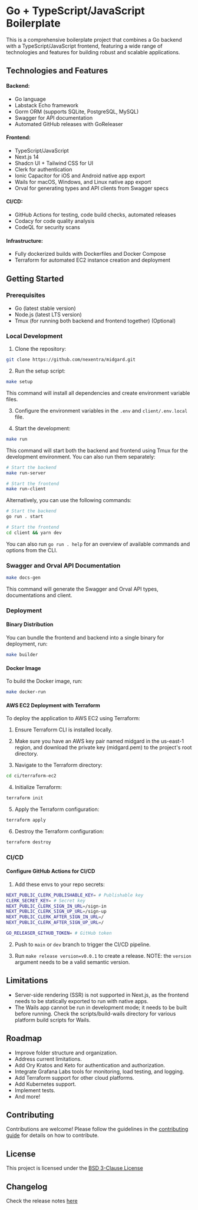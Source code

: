 # Go + TypeScript/JavaScript Boilerplate

This is a comprehensive boilerplate project that combines a Go backend with a TypeScript/JavaScript frontend, featuring a wide range of technologies and features for building robust and scalable applications.

## Technologies and Features

#### Backend:

- Go language
- Labstack Echo framework
- Gorm ORM (supports SQLite, PostgreSQL, MySQL)
- Swagger for API documentation
- Automated GitHub releases with GoReleaser

#### Frontend:

- TypeScript/JavaScript
- Next.js 14
- Shadcn UI + Tailwind CSS for UI
- Clerk for authentication
- Ionic Capacitor for iOS and Android native app export
- Wails for macOS, Windows, and Linux native app export
- Orval for generating types and API clients from Swagger specs

#### CI/CD:

- GitHub Actions for testing, code build checks, automated releases
- Codacy for code quality analysis
- CodeQL for security scans

#### Infrastructure:

- Fully dockerized builds with Dockerfiles and Docker Compose
- Terraform for automated EC2 instance creation and deployment

## Getting Started

### Prerequisites

- Go (latest stable version)
- Node.js (latest LTS version)
- Tmux (for running both backend and frontend together) (Optional)

### Local Development

1. Clone the repository:

```bash
git clone https://github.com/nexentra/midgard.git
```

2. Run the setup script:

```bash
make setup
```

This command will install all dependencies and create environment variable files.

3. Configure the environment variables in the `.env` and `client/.env.local` file.

4. Start the development:

```bash
make run
```

This command will start both the backend and frontend using Tmux for the development environment. You can also run them separately:

```bash
# Start the backend
make run-server

# Start the frontend
make run-client
```

Alternatively, you can use the following commands:

```bash
# Start the backend
go run . start

# Start the frontend
cd client && yarn dev
```

You can also run `go run . help` for an overview of available commands and options from the CLI.

### Swagger and Orval API Documentation

```bash
make docs-gen
```

This command will generate the Swagger and Orval API types, documentations and client.

### Deployment

#### Binary Distribution

You can bundle the frontend and backend into a single binary for deployment, run:

```bash
make builder
```

#### Docker Image

To build the Docker image, run:

```bash
make docker-run
```

#### AWS EC2 Deployment with Terraform

To deploy the application to AWS EC2 using Terraform:

1. Ensure Terraform CLI is installed locally.

2. Make sure you have an AWS key pair named midgard in the us-east-1 region, and download the private key (midgard.pem) to the project's root directory.

3. Navigate to the Terraform directory:

```bash
cd ci/terraform-ec2
```

4. Initialize Terraform:

```bash
terraform init
```

5. Apply the Terraform configuration:

```bash
terraform apply
```

6. Destroy the Terraform configuration:

```bash
terraform destroy
```

### CI/CD

#### Configure GitHub Actions for CI/CD

1. Add these envs to your repo secrets:

```bash
NEXT_PUBLIC_CLERK_PUBLISHABLE_KEY= # Publishable key
CLERK_SECRET_KEY= # Secret key
NEXT_PUBLIC_CLERK_SIGN_IN_URL=/sign-in
NEXT_PUBLIC_CLERK_SIGN_UP_URL=/sign-up
NEXT_PUBLIC_CLERK_AFTER_SIGN_IN_URL=/
NEXT_PUBLIC_CLERK_AFTER_SIGN_UP_URL=/

GO_RELEASER_GITHUB_TOKEN= # GitHub token
```

2. Push to `main` or `dev` branch to trigger the CI/CD pipeline.

3. Run `make release version=v0.0.1` to create a release. NOTE: the `version` argument needs to be a valid semantic version.

## Limitations

- Server-side rendering (SSR) is not supported in Next.js, as the frontend needs to be statically exported to run with native apps.
- The Wails app cannot be run in development mode; it needs to be built before running. Check the scripts/build-wails directory for various platform build scripts for Wails.

## Roadmap

- Improve folder structure and organization.
- Address current limitations.
- Add Ory Kratos and Keto for authentication and authorization.
- Integrate Grafana Labs tools for monitoring, load testing, and logging.
- Add Terraform support for other cloud platforms.
- Add Kubernetes support.
- Implement tests.
- And more!

## Contributing

Contributions are welcome! Please follow the guidelines in the [contributing guide](CONTRIBUTING.md) for details on how to contribute.

## License

This project is licensed under the [BSD 3-Clause License](LICENSE.md)

## Changelog

Check the release notes [here](https://github.com/nexentra/midgard/releases)
